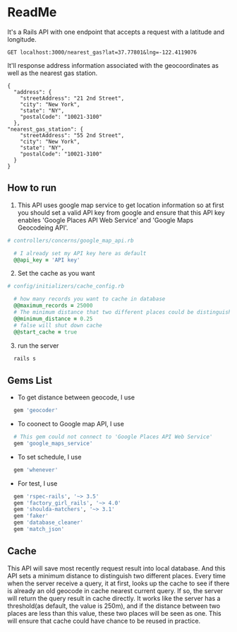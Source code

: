 # ReadMe

It's a Rails API with one endpoint that accepts a request with a latitude and longitude.

```
GET localhost:3000/nearest_gas?lat=37.77801&lng=-122.4119076
```
It'll response address information associated with the geocoordinates as well as the nearest gas station. 

```
{
  "address": {
    "streetAddress": "21 2nd Street",
    "city": "New York",
    "state": "NY",
    "postalCode": "10021-3100"
  },
"nearest_gas_station": {
    "streetAddress": "55 2nd Street",
    "city": "New York",
    "state": "NY",
    "postalCode": "10021-3100"
  }
}
```

## How to run

1. This API uses google map service to get location information so at first you should set a valid API key from google and ensure that this API key enables 'Google Places API Web Service' and 'Google Maps Geocodeing API'.
```ruby
# controllers/concerns/google_map_api.rb

  # I already set my API key here as default
  @@api_key = 'API key' 
```

2. Set the cache as you want
```ruby
# config/initializers/cache_config.rb

  # how many records you want to cache in database
  @@maximum_records = 25000
  # The minimum distance that two different places could be distinguished, unit in km 
  @@minimum_distance = 0.25
  # false will shut down cache
  @@start_cache = true
```

3. run the server
```ruby
  rails s
```

## Gems List

* To get distance between geocode, I use
```ruby
  gem 'geocoder'
```
* To coonect to Google map API, I use
```ruby
  # This gem could not connect to 'Google Places API Web Service'
  gem 'google_maps_service' 
```
* To set schedule, I use
```ruby
  gem 'whenever'
```
* For test, I use
```ruby
  gem 'rspec-rails', '~> 3.5'
  gem 'factory_girl_rails', '~> 4.0'
  gem 'shoulda-matchers', '~> 3.1'
  gem 'faker'
  gem 'database_cleaner'
  gem 'match_json'
```

## Cache

This API will save most recently request result into local database. And this API sets a minimum distance to distinguish two different places. Every time when the server receive a query, it at first, looks up the cache to see if there is already an old geocode in cache nearest current query. If so, the server will return the query result in cache directly. It works like the server has a threshold(as default, the value is 250m), and if the distance between two places are less than this value, these two places will be seen as one. This will ensure that cache could have chance to be reused in practice.

